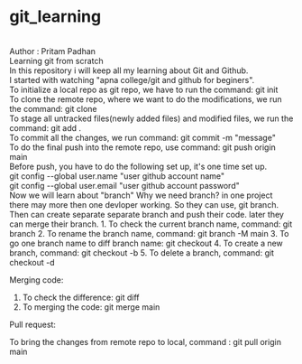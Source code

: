 # git_learning
<br>
Author : Pritam Padhan
<br>
Learning git from scratch
<br>
In this repository i will keep all my learning about Git and Github.
<br>
I started with watching "apna college/git and github for beginers".
<br>
To initialize a local repo as git repo, we have to run the command: git init
<br>
To clone the remote repo, where we want to do the modifications, we run the command: git clone <remote repo link>
<br>
To stage all untracked files(newly added files) and modified files, we run the command: git add .
<br>
To commit all the changes, we run command: git commit -m "message"
<br>
To do the final push into the remote repo, use command: git push origin main
<br>
Before push, you have to do the following set up, it's one time set up.
<br>
git config --global user.name "user github account name"
<br>
git config --global user.email "user github account password"

<br>
Now we will learn about "branch"
Why we need branch?
 in one project there may more then one devloper working.
 So they can use, git branch. Then can create separate separate branch and push their code. later they can merge their branch.
1. To check the current branch name, command: git branch
2. To rename the branch name, command: git branch -M main
3. To go one branch name to diff branch name: git checkout <branch name>
4. To create a new branch, command: git checkout -b <branch name>
5. To delete a branch, command: git checkout -d <branch name>

Merging code:
1. To check the difference: git diff <branch name>
2. To merging the code: git merge main

Pull request:

To bring the changes from remote repo to local, command : git pull origin main
